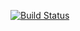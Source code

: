 [![Build Status](https://www.travis-ci.org/haojiliang/haojiliang.github.io.svg?branch=dev)](https://www.travis-ci.org/haojiliang/haojiliang.github.io)